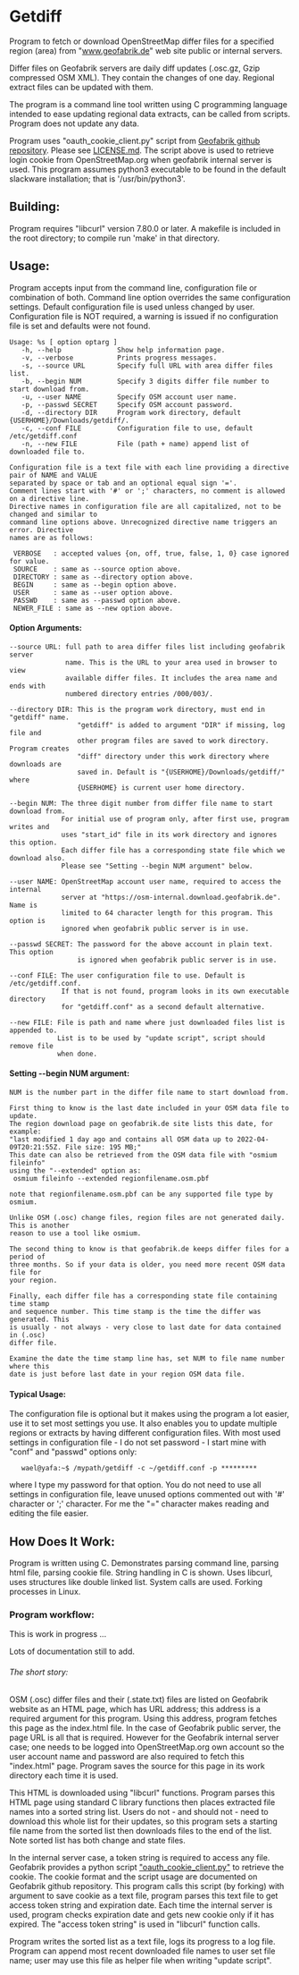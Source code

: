 # Getdiff
Program to fetch or download OpenStreetMap differ files for a specified region (area) from "www.geofabrik.de" web site public or internal servers.

Differ files on Geofabrik servers are daily diff updates (.osc.gz, Gzip compressed OSM XML). They contain the changes of one day. Regional extract files can be updated with them.

The program is a command line tool written using C programming language intended to ease updating regional data extracts, can be called from scripts. Program does not update any data.

Program uses "oauth_cookie_client.py" script from [Geofabrik github repository](https://github.com/geofabrik/sendfile_osm_oauth_protector/blob/master/doc/client.md). Please see [LICENSE.md](/LICENSE.md).
The script above is used to retrieve login cookie from OpenStreetMap.org when geofabrik internal server is used.
This program assumes python3 executable to be found in the default slackware installation; that is '/usr/bin/python3'.

## Building:
Program requires "libcurl" version 7.80.0 or later. A makefile is included in the root directory; to compile run 'make' in that directory.

## Usage:
Program accepts input from the command line, configuration file or combination of both. Command line option overrides the same configuration settings. Default configuration file is used unless changed by user.
Configuration file is NOT required, a warning is issued if no configuration file is set and defaults were not found.
```
Usage: %s [ option optarg ]
   -h, --help              Show help information page.
   -v, --verbose           Prints progress messages.
   -s, --source URL        Specify full URL with area differ files list.
   -b, --begin NUM         Specify 3 digits differ file number to start download from.
   -u, --user NAME         Specify OSM account user name.
   -p, --passwd SECRET     Specify OSM account password.
   -d, --directory DIR     Program work directory, default {USERHOME}/Downloads/getdiff/.
   -c, --conf FILE         Configuration file to use, default /etc/getdiff.conf
   -n, --new FILE          File (path + name) append list of downloaded file to.

Configuration file is a text file with each line providing a directive pair of NAME and VALUE
separated by space or tab and an optional equal sign '='.
Comment lines start with '#' or ';' characters, no comment is allowed on a directive line.
Directive names in configuration file are all capitalized, not to be changed and similar to
command line options above. Unrecognized directive name triggers an error. Directive
names are as follows:

 VERBOSE   : accepted values {on, off, true, false, 1, 0} case ignored for value.
 SOURCE    : same as --source option above.
 DIRECTORY : same as --directory option above.
 BEGIN     : same as --begin option above.
 USER      : same as --user option above.
 PASSWD    : same as --passwd option above.
 NEWER_FILE : same as --new option above.
```

#### Option Arguments:
```
--source URL: full path to area differ files list including geofabrik server
              name. This is the URL to your area used in browser to view
              available differ files. It includes the area name and ends with
              numbered directory entries /000/003/.

--directory DIR: This is the program work directory, must end in "getdiff" name.
                 "getdiff" is added to argument "DIR" if missing, log file and
                 other program files are saved to work directory. Program creates
                 "diff" directory under this work directory where downloads are
                 saved in. Default is "{USERHOME}/Downloads/getdiff/" where
                 {USERHOME} is current user home directory.

--begin NUM: The three digit number from differ file name to start download from.
             For initial use of program only, after first use, program writes and
             uses "start_id" file in its work directory and ignores this option.
             Each differ file has a corresponding state file which we download also.
             Please see "Setting --begin NUM argument" below.

--user NAME: OpenStreetMap account user name, required to access the internal
             server at "https://osm-internal.download.geofabrik.de". Name is
             limited to 64 character length for this program. This option is
             ignored when geofabrik public server is in use.

--passwd SECRET: The password for the above account in plain text. This option
                 is ignored when geofabrik public server is in use.

--conf FILE: The user configuration file to use. Default is /etc/getdiff.conf.
             If that is not found, program looks in its own executable directory
             for "getdiff.conf" as a second default alternative.

--new FILE: File is path and name where just downloaded files list is appended to.
            List is to be used by "update script", script should remove file
            when done.
```
#### Setting --begin NUM argument:
```
NUM is the number part in the differ file name to start download from.

First thing to know is the last date included in your OSM data file to update.
The region download page on geofabrik.de site lists this date, for example:
"last modified 1 day ago and contains all OSM data up to 2022-04-09T20:21:55Z. File size: 195 MB;"
This date can also be retrieved from the OSM data file with "osmium fileinfo"
using the "--extended" option as:
 osmium fileinfo --extended regionfilename.osm.pbf

note that regionfilename.osm.pbf can be any supported file type by osmium.

Unlike OSM (.osc) change files, region files are not generated daily. This is another
reason to use a tool like osmium.

The second thing to know is that geofabrik.de keeps differ files for a period of
three months. So if your data is older, you need more recent OSM data file for
your region.

Finally, each differ file has a corresponding state file containing time stamp
and sequence number. This time stamp is the time the differ was generated. This
is usually - not always - very close to last date for data contained in (.osc)
differ file.

Examine the date the time stamp line has, set NUM to file name number where this
date is just before last date in your region OSM data file.
```
#### Typical Usage:

The configuration file is optional but it makes using the program a lot easier, use it to set most settings you use.
It also enables you to update multiple regions or extracts by having different configuration files. With most used
settings in configuration file - I do not set password - I start mine with "conf" and "passwd" options only:
```
   wael@yafa:~$ /mypath/getdiff -c ~/getdiff.conf -p *********
```
where I type my password for that option. You do not need to use all settings in configuration file, leave unused options
commented out with '#' character or ';' character. For me the "=" character makes reading and editing the file easier.

## How Does It Work:

Program is written using C. Demonstrates parsing command line, parsing html file, parsing cookie file.
String handling in C is shown. Uses libcurl, uses structures like double linked list. System calls are used. Forking processes in Linux.

### Program workflow:

This is work in progress ...

Lots of documentation still to add.

###### The short story:

OSM (.osc) differ files and their (.state.txt) files are listed on Geofabrik website as an HTML page, which has URL address;
this address is a required argument for this program. Using this address, program fetches
this page as the index.html file.
In the case of Geofabrik public server, the page URL is all that is required. However for
the Geofabrik internal server case; one needs to be logged into OpenStreetMap.org own
account so the user account name and password are also required to fetch this "index.html"
page. Program saves the source for this page in its work directory each time it is used.

This HTML is downloaded using "libcurl" functions. Program parses this HTML page using
standard C library functions then places extracted file names into a sorted string list.
Users do not - and should not - need to download this whole list for their updates, so
this program sets a starting file name from the sorted list then downloads files to the
end of the list. Note sorted list has both change and state files.

In the internal server case, a token string is required to access any file. Geofabrik provides
a python script ["oauth_cookie_client.py"](https://github.com/geofabrik/sendfile_osm_oauth_protector/blob/master/doc/client.md) to retrieve the cookie.
The cookie format and the script usage are documented on Geofabrik github repository.
This program calls this script  (by forking) with argument to save cookie as a text file, program parses this text file to get access token string and expiration date. Each time the internal server is used,
program checks expiration date and gets new cookie only if it has expired. The "access token string" is used in "libcurl" function calls.

Program writes the sorted list as a text file, logs its progress to a log file.
Program can append most recent downloaded file names to user set file name; user may use
this file as helper file when writing "update script".
